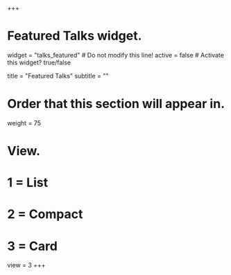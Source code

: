 +++
# Featured Talks widget.
widget = "talks_featured"  # Do not modify this line!
active = false  # Activate this widget? true/false

title = "Featured Talks"
subtitle = ""

# Order that this section will appear in.
weight = 75

# View.
#   1 = List
#   2 = Compact
#   3 = Card
view = 3
+++
